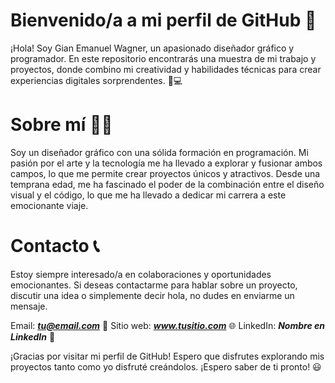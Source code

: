 # Bienvenido/a a mi perfil de GitHub 👋

¡Hola! Soy Gian Emanuel Wagner, un apasionado diseñador gráfico y programador. En este repositorio encontrarás una muestra de mi trabajo y proyectos, donde combino mi creatividad y habilidades técnicas para crear experiencias digitales sorprendentes. 🎨💻

# Sobre mí 🙋‍♂️

Soy un diseñador gráfico con una sólida formación en programación. Mi pasión por el arte y la tecnología me ha llevado a explorar y fusionar ambos campos, lo que me permite crear proyectos únicos y atractivos. Desde una temprana edad, me ha fascinado el poder de la combinación entre el diseño visual y el código, lo que me ha llevado a dedicar mi carrera a este emocionante viaje.

# Contacto 📞

Estoy siempre interesado/a en colaboraciones y oportunidades emocionantes. Si deseas contactarme para hablar sobre un proyecto, discutir una idea o simplemente decir hola, no dudes en enviarme un mensaje.

Email: __*tu@email.com*__ 📧
Sitio web: __*www.tusitio.com*__ 🌐
LinkedIn: __*Nombre en LinkedIn*__ 💼

¡Gracias por visitar mi perfil de GitHub! Espero que disfrutes explorando mis proyectos tanto como yo disfruté creándolos. ¡Espero saber de ti pronto! 😃
